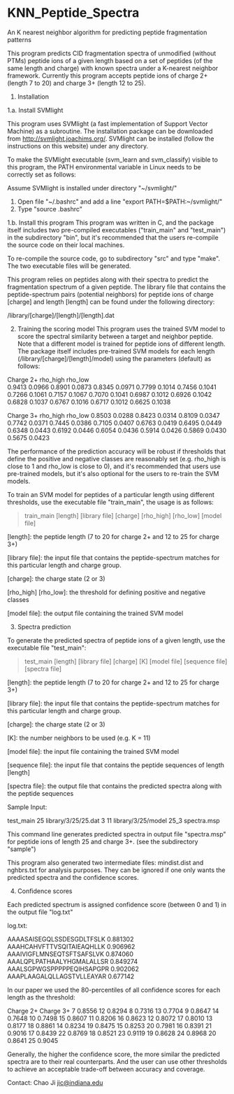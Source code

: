 # KNN_Peptide_Spectra
An K nearest neighbor algorithm for predicting peptide fragmentation patterns

This program predicts CID fragmentation spectra of unmodified (without PTMs) peptide ions of a given length based on a set of peptides (of the same length and charge) with known spectra under a K-nearest neighbor framework. Currently this program accepts peptide ions of charge 2+ (length 7 to 20) and charge 3+ (length 12 to 25).

1. Installation

1.a. Install SVMlight 

This program uses SVMlight (a fast implementation of Support Vector Machine) as a subroutine. The installation package can be downloaded from http://svmlight.joachims.org/. SVMlight can be installed (follow the instructions on this website) under any directory. 

To make the SVMlight executable (svm_learn and svm_classify) visible to this program, the PATH environmental variable in Linux needs to be correctly set as follows: 

Assume SVMlight is installed under directory "~/svmlight/"
1) Open file "~/.bashrc" and add a line "export PATH=$PATH:~/svmlight/"
2) Type "source .bashrc"

1.b. Install this program
This program was written in C, and the package itself includes two pre-compiled executables ("train_main" and "test_main") in the subdirectory "bin", but it's recommended that the users re-compile the source code on their local machines.

To re-compile the source code, go to subdirectory "src" and type "make". The two executable files will be generated.

This program relies on peptides along with their spectra to predict the fragmentation spectrum of a given peptide.  The library file that contains the peptide-spectrum pairs (potential neighbors) for peptide ions of charge [charge] and length [length] can be found under the following directory:

/library/[charge]/[length]/[length].dat

2. Training the scoring model 
This program uses the trained SVM model to score the spectral similarity between a target and neighbor peptide. Note that a different model is trained for peptide ions of different length. The package itself includes pre-trained SVM models for each length (/library/[charge]/[length]/model) using the parameters (default) as follows:

Charge 2+
rho_high		rho_low		
0.9413			0.0966
0.8901			0.0873
0.8345			0.0971
0.7799			0.1014
0.7456			0.1041
0.7266			0.1061
0.7157			0.1067
0.7070			0.1041
0.6987			0.1012
0.6926			0.1042
0.6828			0.1037
0.6767			0.1016
0.6717			0.1012
0.6625			0.1038

Charge 3+
rho_high		rho_low
0.8503			0.0288
0.8423			0.0314
0.8109			0.0347
0.7742			0.0371
0.7445			0.0386
0.7105			0.0407
0.6763			0.0419
0.6495			0.0449
0.6348			0.0443
0.6192			0.0446
0.6054			0.0436
0.5914			0.0426
0.5869			0.0430
0.5675			0.0423

The performance of the prediction accuracy will be robust if thresholds that define the positive and negative classes are reasonably set (e.g. rho_high is close to 1 and rho_low is close to 0), and it's recommended that users use pre-trained models, but it's also optional for the users to re-train the SVM models.

To train an SVM model for peptides of a particular length using different thresholds, use the executable file "train_main", the usage is as follows:

> train_main [length] [library file] [charge] [rho_high] [rho_low] [model file]

[length]: the peptide length (7 to 20 for charge 2+ and 12 to 25 for charge 3+)

[library file]: the input file that contains the peptide-spectrum matches for this particular length and charge group.

[charge]: the charge state (2 or 3)

[rho_high] [rho_low]: the threshold for defining positive and negative classes

[model file]: the output file containing the trained SVM model

 
3. Spectra prediction

To generate the predicted spectra of peptide ions of a given length, use the executable file "test_main": 

> test_main [length] [library file] [charge] [K] [model file] [sequence file] [spectra file]

[length]: the peptide length (7 to 20 for charge 2+ and 12 to 25 for charge 3+)

[library file]: the input file that contains the peptide-spectrum matches for this particular length and charge group.

[charge]: the charge state (2 or 3)

[K]: the number neighbors to be used (e.g. K = 11)

[model file]: the input file containing the trained SVM model 

[sequence file]: the input file that contains the peptide sequences of length [length]

[spectra file]: the output file that contains the predicted spectra along with the peptide sequences

Sample Input:

test_main 25   library/3/25/25.dat   3   11  library/3/25/model  25_3  spectra.msp

This command line generates predicted spectra in output file "spectra.msp" for peptide ions of length 25 and charge 3+. (see the subdirectory "sample")

This program also generated two intermediate files: mindist.dist and nghbrs.txt for analysis purposes. They can be ignored if one only wants the predicted spectra and the confidence scores.

4. Confidence scores

Each predicted spectrum is assigned confidence score (between 0 and 1) in the output file "log.txt"

log.txt:

AAAASAISEGQLSSDESGDLTFSLK       0.881302
AAAHCAHVFTTVSQITAIEAQHLLK       0.906962
AAAIVIGFLMNSEQTSFTSAFSLVK       0.874060
AAALQPLPATHAALYHGMALALLSR       0.849274
AAALSGPWGSPPPPPEQIHSAPGPR       0.902062
AAAPLAAGALQLLAGSTVLLEAYAR       0.677142

In our paper we used the 80-percentiles of all confidence scores for each length as the threshold:

Charge 2+		Charge 3+
7	0.8556		12	0.8294
8	0.7316		13	0.7704
9	0.8647		14	0.7648
10	0.7498		15	0.8607
11	0.8206		16	0.8623
12	0.8072		17	0.8010
13	0.8177		18	0.8861
14	0.8234		19	0.8475
15	0.8253		20	0.7981
16	0.8391		21	0.9016
17	0.8439		22	0.8769
18	0.8521		23	0.9119
19	0.8628		24	0.8968
20	0.8641		25	0.9045

Generally, the higher the confidence score, the more similar the predicted spectra are to their real counterparts. And the user can use other thresholds to achieve an acceptable trade-off between accuracy and coverage.

Contact: Chao Ji
jic@indiana.edu


